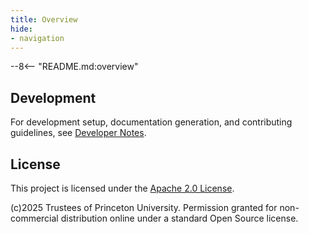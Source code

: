 ```yaml
---
title: Overview
hide:
- navigation
---
```


--8<-- "README.md:overview"

## Development

For development setup, documentation generation, and contributing guidelines, see [Developer Notes](devnotes.md).


## License

This project is licensed under the [Apache 2.0 License](https://www.apache.org/licenses/LICENSE-2.0.txt).

(c)2025 Trustees of Princeton University. Permission granted for non-commercial
distribution online under a standard Open Source license.

